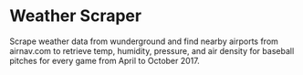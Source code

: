 # Weather Scraper
Scrape weather data from wunderground and find nearby airports from airnav.com to retrieve temp, humidity, pressure, and air density for baseball pitches for every game from April to October 2017.
